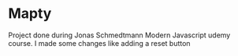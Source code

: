# Mapty
Project done during Jonas Schmedtmann Modern Javascript udemy course. I made some changes like adding a reset button
